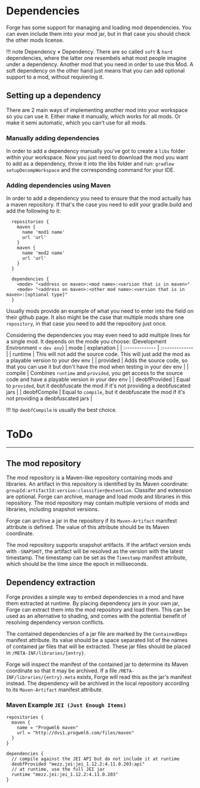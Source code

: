 # Dependencies
Forge has some support for managing and loading mod dependencies.
You can even include them into your mod jar, but in that case you should check the other mods license.

!!! note
  Dependency ≠ Dependency. There are so called `soft` & `hard` dependencies, where the latter one resembels what most people imagine under a dependency. Another mod that you need in order to use this Mod. A soft dependency on the other hand just means that you can add optional support to a mod, without requirering it.

## Setting up a dependency
There are 2 main ways of implementing another mod into your workspace so you can use it.
Either make it manually, which works for all mods. Or make it semi automatic, which you can't use for all mods.

### Manually adding dependencies
In order to add a dependency manually you've got to create a `libs` folder within your workspace.
Now you just need to download the mod you want to add as a dependency, throw it into the libs folder and run:
`gradlew setupDecompWorkspace` and the corresponding command for your IDE.

### Adding dependencies using Maven
In order to add a dependency you need to ensure that the mod actually has a maven repository.
If that's the case you need to edit your gradle.build and add the following to it:
```
  repositories {
    maven {
      name 'mod1 name'
      url 'url'
    }
    maven {
      name 'mod2 name'
      url 'url'
    }
  }

  dependencies {
    <mode> "<address on maven>:<mod name>:<version that is in maven>"
    <mode> "<address on maven>:<other mod name>:<version that is in maven>:[optional type]"
  }
```
Usually mods provide an example of what you need to enter into the field on their github page.
It also might be the case that multiple mods share one `repository`, in that case you need to add the repository just once.

Considering the dependencies you may even need to add multiple lines for a single mod.
It depends on the mode you choose:
(Development Environment = `dev env`)
| mode           | explanation                                                                                                      |
| :------------- | :-------------                                                                                                   |
| runtime        | This will not add the source code. This will just add the mod as a playable version to your dev env              |
| provided       | Adds the source code, so that you can use it but don't have the mod when testing in your dev env                 |
| compile        | Combines `runtime` and `provided`, you get access to the source code and have a playable version in your dev env |
| deobfProvided  | Equal to `provided`, but it deobfuscate the mod if it's not providing a deobfuscated jars                        |
| deobfCompile   | Equal to `compile`, but it deobfuscate the mod if it's not providing a deobfuscated jars                         |

!!! tip
  `deobfCompile` is usually the best choice.

# ToDo
---

The mod repository
------------------

The mod repository is a Maven-like repository containing mods and libraries. An artifact in this repository is identified by its Maven coordinate: `groupId:artifactId:version:classifier@extention`. Classifer and extension are optional. Forge can archive, manage and load mods and libraries in this repository. The mod repository may contain multiple versions of mods and libraries, including snapshot versions.

Forge can archive a jar in the repository if its `Maven-Artifact` manifest attribute is defined. The value of this attribute should be its Maven coordinate.

The mod repository supports snapshot artifacts. If the artifact version ends with `-SNAPSHOT`, the artifact will be resolved as the version with the latest timestamp. The timestamp can be set as the `Timestamp` manifest attribute, which should be the time since the epoch in milliseconds.


Dependency extraction
---------------------

Forge provides a simple way to embed dependencies in a mod and have them extracted at runtime. By placing dependency jars in your own jar, Forge can extract them into the mod repository and load them. This can be used as an alternative to shading, and comes with the potential benefit of resolving dependency version conflicts.

The contained dependencies of a jar file are marked by the `ContainedDeps` manifest attribute. Its value should be a space separated list of the names of contained jar files that will be extracted. These jar files should be placed in `/META-INF/libraries/{entry}`.

Forge will inspect the manifest of the contained jar to determine its Maven coordinate so that it may be archived. If a file `/META-INF/libraries/{entry}.meta` exists, Forge will read this as the jar's manifest instead. The dependency will be archived in the local repository according to its `Maven-Artifact` manifest attribute.

### Maven Example `JEI (Just Enough Items)`
```
repositories {
  maven {
    name = "Progwml6 maven"
    url = "http://dvs1.progwml6.com/files/maven"
  }
}

dependencies {
  // compile against the JEI API but do not include it at runtime
  deobfProvided "mezz.jei:jei_1.12.2:4.11.0.203:api"
  // at runtime, use the full JEI jar
  runtime "mezz.jei:jei_1.12.2:4.11.0.203"
}
```
